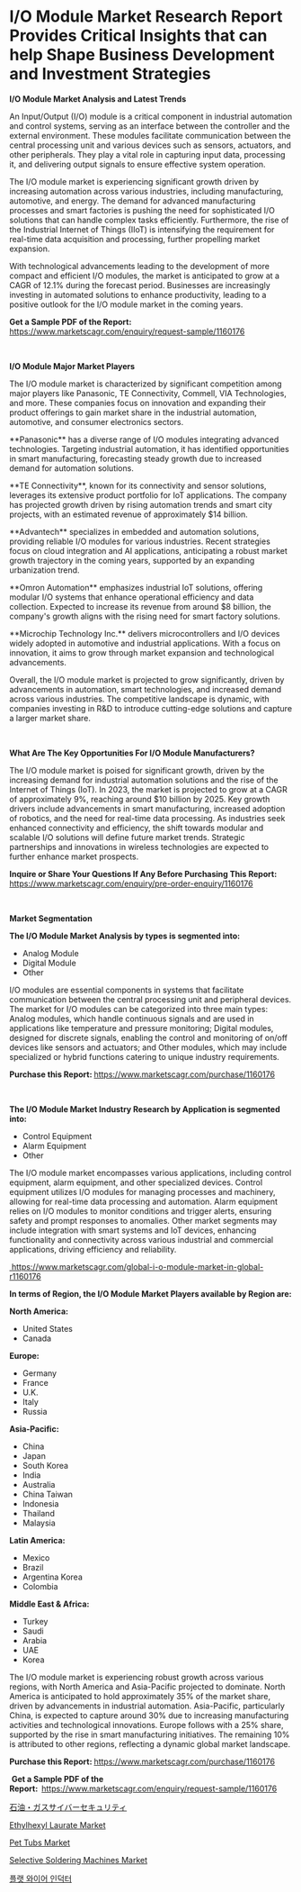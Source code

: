 <p><h1>I/O Module Market Research Report Provides Critical Insights that can help Shape Business Development and Investment Strategies</h1></p><p><strong>I/O Module Market Analysis and Latest Trends</strong></p>
<p><p>An Input/Output (I/O) module is a critical component in industrial automation and control systems, serving as an interface between the controller and the external environment. These modules facilitate communication between the central processing unit and various devices such as sensors, actuators, and other peripherals. They play a vital role in capturing input data, processing it, and delivering output signals to ensure effective system operation.</p><p>The I/O module market is experiencing significant growth driven by increasing automation across various industries, including manufacturing, automotive, and energy. The demand for advanced manufacturing processes and smart factories is pushing the need for sophisticated I/O solutions that can handle complex tasks efficiently. Furthermore, the rise of the Industrial Internet of Things (IIoT) is intensifying the requirement for real-time data acquisition and processing, further propelling market expansion.</p><p>With technological advancements leading to the development of more compact and efficient I/O modules, the market is anticipated to grow at a CAGR of 12.1% during the forecast period. Businesses are increasingly investing in automated solutions to enhance productivity, leading to a positive outlook for the I/O module market in the coming years.</p></p>
<p><strong>Get a Sample PDF of the Report:&nbsp;</strong> <a href="https://www.marketscagr.com/enquiry/request-sample/1160176">https://www.marketscagr.com/enquiry/request-sample/1160176</a></p>
<p>&nbsp;</p>
<p><strong>I/O Module Major Market Players</strong></p>
<p><p>The I/O module market is characterized by significant competition among major players like Panasonic, TE Connectivity, Commell, VIA Technologies, and more. These companies focus on innovation and expanding their product offerings to gain market share in the industrial automation, automotive, and consumer electronics sectors.</p><p>**Panasonic** has a diverse range of I/O modules integrating advanced technologies. Targeting industrial automation, it has identified opportunities in smart manufacturing, forecasting steady growth due to increased demand for automation solutions. </p><p>**TE Connectivity**, known for its connectivity and sensor solutions, leverages its extensive product portfolio for IoT applications. The company has projected growth driven by rising automation trends and smart city projects, with an estimated revenue of approximately $14 billion.</p><p>**Advantech** specializes in embedded and automation solutions, providing reliable I/O modules for various industries. Recent strategies focus on cloud integration and AI applications, anticipating a robust market growth trajectory in the coming years, supported by an expanding urbanization trend.</p><p>**Omron Automation** emphasizes industrial IoT solutions, offering modular I/O systems that enhance operational efficiency and data collection. Expected to increase its revenue from around $8 billion, the company's growth aligns with the rising need for smart factory solutions.</p><p>**Microchip Technology Inc.** delivers microcontrollers and I/O devices widely adopted in automotive and industrial applications. With a focus on innovation, it aims to grow through market expansion and technological advancements.</p><p>Overall, the I/O module market is projected to grow significantly, driven by advancements in automation, smart technologies, and increased demand across various industries. The competitive landscape is dynamic, with companies investing in R&D to introduce cutting-edge solutions and capture a larger market share.</p></p>
<p>&nbsp;</p>
<p><strong>What Are The Key Opportunities For I/O Module Manufacturers?</strong></p>
<p><p>The I/O module market is poised for significant growth, driven by the increasing demand for industrial automation solutions and the rise of the Internet of Things (IoT). In 2023, the market is projected to grow at a CAGR of approximately 9%, reaching around $10 billion by 2025. Key growth drivers include advancements in smart manufacturing, increased adoption of robotics, and the need for real-time data processing. As industries seek enhanced connectivity and efficiency, the shift towards modular and scalable I/O solutions will define future market trends. Strategic partnerships and innovations in wireless technologies are expected to further enhance market prospects.</p></p>
<p><strong>Inquire or Share Your Questions If Any Before Purchasing This Report:</strong> <a href="https://www.marketscagr.com/enquiry/pre-order-enquiry/1160176">https://www.marketscagr.com/enquiry/pre-order-enquiry/1160176</a></p>
<p>&nbsp;</p>
<p><strong>Market Segmentation</strong></p>
<p><strong>The I/O Module Market Analysis by types is segmented into:</strong></p>
<p><ul><li>Analog Module</li><li>Digital Module</li><li>Other</li></ul></p>
<p><p>I/O modules are essential components in systems that facilitate communication between the central processing unit and peripheral devices. The market for I/O modules can be categorized into three main types: Analog modules, which handle continuous signals and are used in applications like temperature and pressure monitoring; Digital modules, designed for discrete signals, enabling the control and monitoring of on/off devices like sensors and actuators; and Other modules, which may include specialized or hybrid functions catering to unique industry requirements.</p></p>
<p><strong>Purchase this Report:&nbsp;</strong><a href="https://www.marketscagr.com/purchase/1160176">https://www.marketscagr.com/purchase/1160176</a></p>
<p>&nbsp;</p>
<p><strong>The I/O Module Market Industry Research by Application is segmented into:</strong></p>
<p><ul><li>Control Equipment</li><li>Alarm Equipment</li><li>Other</li></ul></p>
<p><p>The I/O module market encompasses various applications, including control equipment, alarm equipment, and other specialized devices. Control equipment utilizes I/O modules for managing processes and machinery, allowing for real-time data processing and automation. Alarm equipment relies on I/O modules to monitor conditions and trigger alerts, ensuring safety and prompt responses to anomalies. Other market segments may include integration with smart systems and IoT devices, enhancing functionality and connectivity across various industrial and commercial applications, driving efficiency and reliability.</p></p>
<p><a href="https://www.marketscagr.com/global-i-o-module-market-in-global-r1160176">&nbsp;https://www.marketscagr.com/global-i-o-module-market-in-global-r1160176</a></p>
<p><strong>In terms of Region, the I/O Module Market Players available by Region are:</strong></p>
<p>
    <p> <strong> North America: </strong>
        <ul>
            <li>United States</li>
            <li>Canada</li>
        </ul>
        </p> 
    <p> <strong> Europe: </strong>
        <ul>
            <li>Germany</li>
            <li>France</li>
            <li>U.K.</li>
            <li>Italy</li>
            <li>Russia</li>
        </ul>
        </p> 
    <p> <strong> Asia-Pacific: </strong>
        <ul>
            <li>China</li>
            <li>Japan</li>
            <li>South Korea</li>
            <li>India</li>
            <li>Australia</li>
            <li>China Taiwan</li>
            <li>Indonesia</li>
            <li>Thailand</li>
            <li>Malaysia</li>
        </ul>
        </p> 
    <p> <strong> Latin America: </strong>
        <ul>
            <li>Mexico</li>
            <li>Brazil</li>
            <li>Argentina Korea</li>
            <li>Colombia</li>
        </ul>
        </p> 
    <p> <strong> Middle East & Africa: </strong>
        <ul>
            <li>Turkey</li>
            <li>Saudi</li>
            <li>Arabia</li>
            <li>UAE</li>
            <li>Korea</li>
        </ul>
    </p>
    </p>
<p><p>The I/O module market is experiencing robust growth across various regions, with North America and Asia-Pacific projected to dominate. North America is anticipated to hold approximately 35% of the market share, driven by advancements in industrial automation. Asia-Pacific, particularly China, is expected to capture around 30% due to increasing manufacturing activities and technological innovations. Europe follows with a 25% share, supported by the rise in smart manufacturing initiatives. The remaining 10% is attributed to other regions, reflecting a dynamic global market landscape.</p></p>
<p><strong>Purchase this Report: </strong><a href="https://www.marketscagr.com/purchase/1160176">https://www.marketscagr.com/purchase/1160176</a></p>
<p>&nbsp;<strong>Get a Sample PDF of the Report:&nbsp;&nbsp;</strong><a href="https://www.marketscagr.com/enquiry/request-sample/1160176">https://www.marketscagr.com/enquiry/request-sample/1160176</a></p>
<p><strong></strong></p>
<p><p><a href="https://mercedesyzfi.medium.com/oil-and-gas-cyber-security-market-%E3%81%AF-%E3%82%B3%E3%82%B9%E3%83%88%E7%AE%A1%E7%90%86%E3%81%A8%E5%8A%B9%E7%8E%87%E5%90%91%E4%B8%8A%E3%82%92%E5%84%AA%E5%85%88%E3%81%97%E3%81%BE%E3%81%99-%E3%81%95%E3%82%89%E3%81%AB-%E5%A0%B1%E5%91%8A%E6%9B%B8%E3%81%AF%E5%B8%82%E5%A0%B4%E3%81%AE%E9%9C%80%E8%A6%81%E9%9D%A2%E3%81%A8%E4%BE%9B%E7%B5%A6%E9%9D%A2%E3%81%AE%E4%B8%A1%E6%96%B9%E3%82%92%E3%82%AB%E3%83%90%E3%83%BC%E3%81%97%E3%81%A6%E3%81%84%E3%81%BE%E3%81%99-oil-and-gas-6b89c6649289">石油・ガスサイバーセキュリティ</a></p><p><a href="https://issuu.com/reportprime-2/docs/ethylhexyl-laurate-market-size-2030_1e7b6b05418c75">Ethylhexyl Laurate Market</a></p><p><a href="https://www.linkedin.com/pulse/pet-tubs-market-outlook-forecast-from-2024-2031-firmotion-khlnc?trackingId=bCno%2BP0BQwKD6UfvgsbwTw%3D%3D">Pet Tubs Market</a></p><p><a href="https://www.linkedin.com/pulse/future-selective-soldering-machines-market-global-forecast-3ie5c?trackingId=JQ8tOfTKRkWaJNH5lwoSYA%3D%3D">Selective Soldering Machines Market</a></p><p><a href="https://medium.com/@mistybarton1943/%EC%84%B8%EA%B3%84-flat-wire-inductors-market-%EC%9D%80-2024%EC%97%90%EC%84%9C-2031%EB%A1%9C-%EC%97%B0%ED%8F%89%EA%B7%A0-%EC%A6%9D%EA%B0%80%EC%9C%A8%EC%9D%84-%EB%B3%B4%EC%9D%BC-%EA%B2%83%EC%9C%BC%EB%A1%9C-%EC%98%88%EC%83%81%EB%90%A9%EB%8B%88%EB%8B%A4-963666979eb8">플랫 와이어 인덕터</a></p></p>